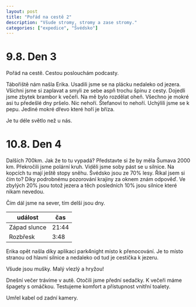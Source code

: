 ```yaml
---
layout: post
title: "Pořád na cestě 2"
description: "Všude stromy, stromy a zase stromy."
categories: ["expedice", "Švédsko"]
---
```


# 9.8. Den 3

Pořád na cestě. Cestou poslouchám podcasty. 

Tábořiště nám našla Erika. Usadili jsme se na plácku nedaleko od jezera. Všichni jsme si zaplavat a smyli ze sebe aspň trochu špínu z cesty. 
Dojedli jsme zbytek brambor k večeři. Na mě bylo rozdělat oheň. Všechno je mokré asi tu předešlé dny pršelo. Nic nehoří. Štefanovi to nehoří. Uchýlili jsme se k pepu. Jediné mokré dřevo které hoří je bříza.

Je tu déle světlo než u nás.


# 10.8. Den 4

Dalších 700km.
Jak že to tu vypadá? Představte si že by měla Šumava 2000 km. Překročili jsme polární kruh. Viděli jsme soby pást se u silnice. Na kopcích tu mají ještě stopy sněhu. 
Švédsko jsou ze 70% lesy. Říkal jsem si čím to? Díky podrobnému pozorování krajiny za oknem znám odpověď. Ve zbylých 20% jsou totož jezera a těch posledních 10% jsou silnice které nikam nevedou.

Čím dál jsme na sever, tím delší jsou dny.

| událost | čas |
| --- | --- |
| Západ slunce | 21:44 |
| Rozbřesk | 3:48 |

Erika opět našla díky aplikaci park4night místo k přenocování. Je to místo stranou od hlavní silnice a nedaleko od tud je cestička k jezeru. 

Všude jsou mušky. Malý vlezlý a hryžou!

Dnešní večer trávíme v autě. Otočili jsme přední sedačky. K večeři máme špagety s omáčkou. Testujeme komfort a přístupnost vnitřní toalety. 

Umřel kabel od zadní kamery. 
